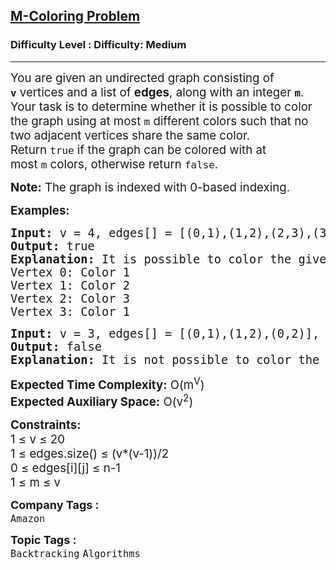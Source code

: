 <h2><a href="https://www.geeksforgeeks.org/problems/m-coloring-problem-1587115620/1?page=1&difficulty=Medium&status=unsolved&sortBy=submissions">M-Coloring Problem</a></h2><h3>Difficulty Level : Difficulty: Medium</h3><hr><div class="problems_problem_content__Xm_eO"><p><span style="font-size: 14pt;">You are given an undirected graph consisting of <strong><code>v</code></strong>&nbsp;vertices and a list of&nbsp;<strong>edges</strong>, along with an integer&nbsp;<strong><code>m</code></strong>. Your task is to determine whether it is possible to color the graph using at most&nbsp;<code>m</code>&nbsp;different colors such that no two adjacent vertices share the same color. Return&nbsp;<code>true</code>&nbsp;if the graph can be colored with at most&nbsp;<code>m</code>&nbsp;colors, otherwise return&nbsp;<code>false</code>.<br></span></p>
<p><span style="font-size: 14pt;"><strong>Note:</strong>&nbsp;The graph is indexed with 0-based indexing.</span></p>
<p><span style="font-size: 14pt;"><strong>Examples:</strong></span></p>
<pre><span style="font-size: 14pt;"><strong>Input: </strong>v = 4, edges[] = [(0,1),(1,2),(2,3),(3,0),(0,2)], m = 3
<strong>Output: </strong>true<strong>
Explanation: </strong>It is possible to color the given graph using 3 colors, for example, vertices can be colored as follows:
Vertex 0: Color 1
Vertex 1: Color 2
Vertex 2: Color 3
Vertex 3: Color 1
</span></pre>
<pre><span style="font-size: 14pt;"><strong>Input: </strong>v = 3, edges[] = [(0,1),(1,2),(0,2)], m = 2
<strong>Output: </strong>false<br><strong>Explanation: </strong>It is not possible to color the given graph using only 2 colors because vertices 0, 1, and 2 form a triangle.</span></pre>
<p><span style="font-size: 14pt;"><strong>Expected Time Complexity:</strong> O(m<sup>V</sup>)</span><br><span style="font-size: 14pt;"><strong>Expected Auxiliary&nbsp;</strong><strong>Space:</strong> O(v<sup>2</sup>)</span></p>
<p><span style="font-size: 14pt;"><strong>Constraints:</strong><br>1 ≤ v ≤ 20<br>1 ≤ edges.size() ≤ (v*(v-1))/2<br>0 ≤ edges[i][j] ≤ n-1<br>1 ≤ m ≤ v</span></p></div><p><span style=font-size:18px><strong>Company Tags : </strong><br><code>Amazon</code>&nbsp;<br><p><span style=font-size:18px><strong>Topic Tags : </strong><br><code>Backtracking</code>&nbsp;<code>Algorithms</code>&nbsp;